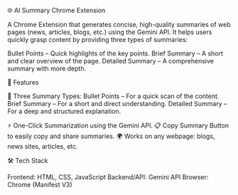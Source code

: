 🌐 AI Summary Chrome Extension

A Chrome Extension that generates concise, high-quality summaries of web pages (news, articles, blogs, etc.) using the Gemini API.
It helps users quickly grasp content by providing three types of summaries:

Bullet Points – Quick highlights of the key points.
Brief Summary – A short and clear overview of the page.
Detailed Summary – A comprehensive summary with more depth.

🚀 Features

📝 Three Summary Types:
Bullet Points – For a quick scan of the content.
Brief Summary – For a short and direct understanding.
Detailed Summary – For a deep and structured explanation.

⚡ One-Click Summarization using the Gemini API.
📋 Copy Summary Button to easily copy and share summaries.
🌍 Works on any webpage: blogs, news sites, articles, etc.

🛠 Tech Stack

Frontend: HTML, CSS, JavaScript
Backend/API: Gemini API
Browser: Chrome (Manifest V3)
